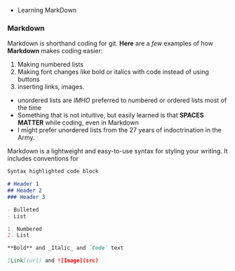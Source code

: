 * Learning MarkDown

### Markdown
Markdown is shorthand coding for git. **Here** are a *few* examples of how **Markdown** makes coding easier:
1. Making numbered lists
2. Making font changes like bold or italics with code instead of using buttons
3. inserting links, images. 
- unordered lists are *IMHO* preferred to numbered or ordered lists most of the time
- Something that is not intuitive, but easily learned is that **SPACES MATTER** while coding, even in Markdown
- I might prefer unordered lists from the 27 years of indoctrination in the Army.

Markdown is a lightweight and easy-to-use syntax for styling your writing. It includes conventions for

```markdown
Syntax highlighted code block

# Header 1
## Header 2
### Header 3

- Bulleted
- List

1. Numbered
2. List

**Bold** and _Italic_ and `Code` text

[Link](url) and ![Image](src)
```
